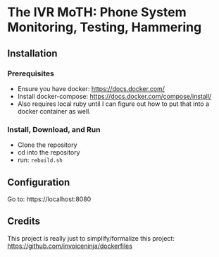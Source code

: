 # The IVR MoTH: Phone System Monitoring, Testing, Hammering

## Installation

### Prerequisites
* Ensure you have docker: https://docs.docker.com/
* Install docker-compose: https://docs.docker.com/compose/install/
* Also requires local ruby until I can figure out how to put that into a docker container as well.

### Install, Download, and Run
* Clone the repository
* cd into the repository
* run: `rebuild.sh`

## Configuration
Go to: https://localhost:8080

## Credits
This project is really just to simplify/formalize this project:
https://github.com/invoiceninja/dockerfiles
